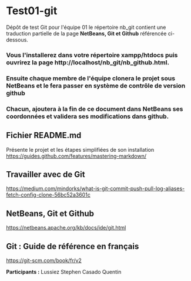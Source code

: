 # Test01-git
Dépôt de test Git pour l'équipe 01
le répertoire nb_git contient une traduction partielle de la page **NetBeans, Git et Github** référencée ci-dessous.
### Vous l'installerez dans votre répertoire xampp/htdocs puis ouvrirez la page http://localhost/nb_git/nb_github.html.
### Ensuite chaque membre de l'équipe clonera le projet sous NetBeans et le fera passer en système de contrôle de version github
### Chacun, ajoutera à la fin de ce document dans NetBeans ses coordonnées et validera ses modifications dans github.

## Fichier README.md
Présente le projet et les étapes simplifiées de son installation
https://guides.github.com/features/mastering-markdown/
## Travailler avec de Git
https://medium.com/mindorks/what-is-git-commit-push-pull-log-aliases-fetch-config-clone-56bc52a3601c
## NetBeans, Git et Github
https://netbeans.apache.org/kb/docs/ide/git.html
## Git : Guide de référence en français
https://git-scm.com/book/fr/v2

**Participants :**
Lussiez Stephen
Casado Quentin